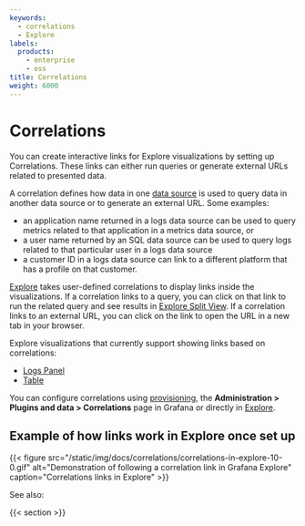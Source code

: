 ```yaml
---
keywords:
  - correlations
  - Explore
labels:
  products:
    - enterprise
    - oss
title: Correlations
weight: 6000
---
```


# Correlations

You can create interactive links for Explore visualizations by setting up Correlations. These links can either run queries or generate external URLs related to presented data.

A correlation defines how data in one [data source](../../datasources/) is used to query data in another data source or to generate an external URL.
Some examples:

- an application name returned in a logs data source can be used to query metrics related to that application in a metrics data source, or
- a user name returned by an SQL data source can be used to query logs related to that particular user in a logs data source
- a customer ID in a logs data source can link to a different platform that has a profile on that customer.

[Explore](../../explore/) takes user-defined correlations to display links inside the visualizations.
If a correlation links to a query, you can click on that link to run the related query and see results in [Explore Split View](../../explore/#split-and-compare).
If a correlation links to an external URL, you can click on the link to open the URL in a new tab in your browser.

Explore visualizations that currently support showing links based on correlations:

- [Logs Panel](use-correlations-in-visualizations/#correlations-in-logs-panel)
- [Table](use-correlations-in-visualizations/#correlations-in-table)

You can configure correlations using [provisioning](../provisioning/), the **Administration > Plugins and data > Correlations** page in Grafana or directly in [Explore](../../explore/correlations-editor-in-explore/).

## Example of how links work in Explore once set up

{{< figure src="/static/img/docs/correlations/correlations-in-explore-10-0.gif" alt="Demonstration of following a correlation link in Grafana Explore" caption="Correlations links in Explore" >}}

See also:

{{< section >}}
